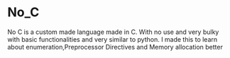 # No_C

No C is a custom made language made in C. With no use and very bulky with basic functionalities and very similar to python. I made this to learn about enumeration,Preprocessor Directives and Memory allocation better
